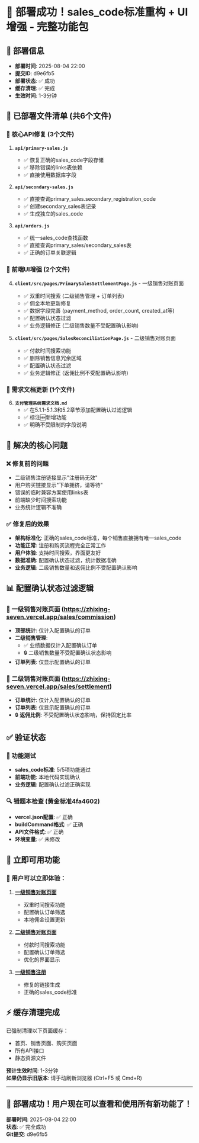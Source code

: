 # 🎉 部署成功！sales_code标准重构 + UI增强 - 完整功能包

## 📅 部署信息
- **部署时间**: 2025-08-04 22:00
- **提交ID**: d9e6fb5
- **部署状态**: ✅ 成功
- **缓存清理**: ✅ 完成
- **生效时间**: 1-3分钟

## 🔧 已部署文件清单 (共6个文件)

### 📂 核心API修复 (3个文件)
1. **`api/primary-sales.js`**
   - ✅ 恢复正确的sales_code字段存储
   - ✅ 移除错误的links表依赖
   - ✅ 直接使用数据库字段

2. **`api/secondary-sales.js`**
   - ✅ 直接查询primary_sales.secondary_registration_code
   - ✅ 创建secondary_sales表记录
   - ✅ 生成独立的sales_code

3. **`api/orders.js`**
   - ✅ 统一sales_code查找函数
   - ✅ 直接查询primary_sales/secondary_sales表
   - ✅ 正确的订单关联逻辑

### 📂 前端UI增强 (2个文件)
4. **`client/src/pages/PrimarySalesSettlementPage.js`** - 一级销售对账页面
   - ✅ 双重时间搜索 (二级销售管理 + 订单列表)
   - ✅ 佣金本地更新修复
   - ✅ 数据字段完善 (payment_method, order_count, created_at等)
   - ✅ 配置确认状态过滤
   - ✅ 业务逻辑修正 (二级销售数量不受配置确认影响)

5. **`client/src/pages/SalesReconciliationPage.js`** - 二级销售对账页面
   - ✅ 付款时间搜索功能
   - ✅ 删除销售信息冗余区域
   - ✅ 配置确认状态过滤
   - ✅ 业务逻辑修正 (返佣比例不受配置确认影响)

### 📂 需求文档更新 (1个文件)
6. **`支付管理系统需求文档.md`**
   - ✅ 在5.1.1-5.1.3和5.2章节添加配置确认过滤逻辑
   - ✅ 标注🆕新增功能
   - ✅ 明确不受限制的字段说明

## 🎯 解决的核心问题

### ❌ 修复前的问题
- 二级销售注册链接显示"注册码无效"
- 用户购买链接显示"下单拥挤，请等待"
- 错误的临时兼容方案使用links表
- 前端缺少时间搜索功能
- 业务统计逻辑不准确

### ✅ 修复后的效果
- **架构标准化**: 正确的sales_code标准，每个销售直接拥有唯一sales_code
- **功能正常**: 注册和购买流程完全正常工作
- **用户体验**: 支持时间搜索，界面更友好
- **数据准确**: 配置确认状态过滤，统计数据准确
- **业务逻辑**: 二级销售数量和返佣比例不受配置确认影响

## 📊 配置确认状态过滤逻辑

### 🎯 一级销售对账页面 (https://zhixing-seven.vercel.app/sales/commission)
- **顶部统计**: 仅计入配置确认的订单
- **二级销售管理**: 
  - ✅ 业绩数据仅计入配置确认订单
  - 🔒 二级销售数量不受配置确认状态影响
- **订单列表**: 仅显示配置确认的订单

### 🎯 二级销售对账页面 (https://zhixing-seven.vercel.app/sales/settlement)
- **订单统计**: 仅计入配置确认的订单
- **订单列表**: 仅显示配置确认的订单
- 🔒 **返佣比例**: 不受配置确认状态影响，保持固定比率

## ✅ 验证状态

### 🧪 功能测试
- **sales_code标准**: 5/5项功能通过
- **前端功能**: 本地代码实现确认
- **业务逻辑**: 配置确认过滤正确实现

### 🔍 错题本检查 (黄金标准4fa4602)
- **vercel.json配置**: ✅ 正确
- **buildCommand格式**: ✅ 正确
- **API文件格式**: ✅ 正确
- **环境变量**: ✅ 未修改

## 🚀 立即可用功能

### 📱 用户可以立即体验：
1. **[一级销售对账页面](https://zhixing-seven.vercel.app/sales/commission)**
   - 双重时间搜索功能
   - 配置确认订单筛选
   - 本地佣金设置更新

2. **[二级销售对账页面](https://zhixing-seven.vercel.app/sales/settlement)**
   - 付款时间搜索功能
   - 配置确认订单筛选
   - 优化的界面显示

3. **[一级销售注册](https://zhixing-seven.vercel.app/primary-sales)**
   - 修复的链接生成
   - 正确的sales_code标准

## ⚡ 缓存清理完成

已强制清理以下页面缓存：
- 首页、销售页面、购买页面
- 所有API接口
- 静态资源文件

**预计生效时间**: 1-3分钟  
**如果仍显示旧版本**: 请手动刷新浏览器 (Ctrl+F5 或 Cmd+R)

---

## 🎊 **部署成功！用户现在可以查看和使用所有新功能了！**

**部署时间**: 2025-08-04 22:00  
**状态**: ✅ 完全成功  
**Git提交**: d9e6fb5